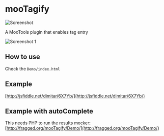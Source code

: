 mooTagify
=========

![Screenshot](http://fragged.org/img/mooTagify.png)


A MooTools plugin that enables tag entry

![Screenshot 1](http://fragged.org/img/mooTagify.jpg)

How to use
----------

Check the `Demo/index.html`


Example
-------

[http://jsfiddle.net/dimitar/6X7Yb/](http://jsfiddle.net/dimitar/6X7Yb/)

Example with autoComplete
-------------------------

This needs PHP to run the results mocker:
[http://fragged.org/mooTagify/Demo/](http://fragged.org/mooTagify/Demo/)
